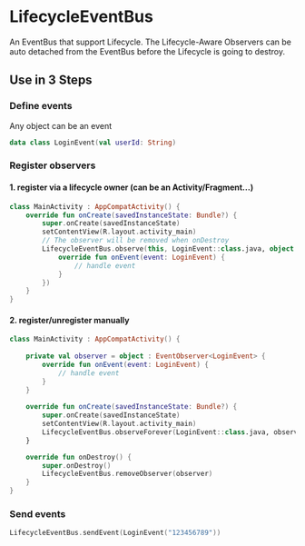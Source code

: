 # LifecycleEventBus
An EventBus that support Lifecycle. The Lifecycle-Aware Observers can be auto detached from the EventBus before the Lifecycle is going to destroy.

## Use in 3 Steps
### Define events
Any object can be an event
```kotlin
data class LoginEvent(val userId: String)
```

### Register observers
#### 1. register via a lifecycle owner (can be an Activity/Fragment...)
```kotlin
class MainActivity : AppCompatActivity() {
    override fun onCreate(savedInstanceState: Bundle?) {
        super.onCreate(savedInstanceState)
        setContentView(R.layout.activity_main)
        // The observer will be removed when onDestroy
        LifecycleEventBus.observe(this, LoginEvent::class.java, object : EventObserver<LoginEvent> {
            override fun onEvent(event: LoginEvent) {
                // handle event
            }
        })
    }
}
```

#### 2. register/unregister manually
```kotlin
class MainActivity : AppCompatActivity() {
    
    private val observer = object : EventObserver<LoginEvent> {
        override fun onEvent(event: LoginEvent) {
            // handle event
        }
    }
    
    override fun onCreate(savedInstanceState: Bundle?) {
        super.onCreate(savedInstanceState)
        setContentView(R.layout.activity_main)
        LifecycleEventBus.observeForever(LoginEvent::class.java, observer)
    }

    override fun onDestroy() {
        super.onDestroy()
        LifecycleEventBus.removeObserver(observer)
    }
}
```

### Send events
```kotlin
LifecycleEventBus.sendEvent(LoginEvent("123456789"))
```

